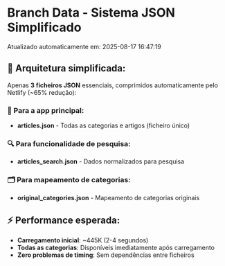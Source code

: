 # Branch Data - Sistema JSON Simplificado
Atualizado automaticamente em: 2025-08-17 16:47:19

## 🎯 Arquitetura simplificada:
Apenas **3 ficheiros JSON** essenciais, comprimidos automaticamente pelo Netlify (~65% redução):

### 📱 Para a app principal:
- **articles.json** - Todas as categorias e artigos (ficheiro único)

### 🔍 Para funcionalidade de pesquisa:
- **articles_search.json** - Dados normalizados para pesquisa

### 🗂️ Para mapeamento de categorias:
- **original_categories.json** - Mapeamento de categorias originais

## ⚡ Performance esperada:
- **Carregamento inicial**: ~445K (2-4 segundos)
- **Todas as categorias**: Disponíveis imediatamente após carregamento
- **Zero problemas de timing**: Sem dependências entre ficheiros
